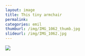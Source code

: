 ```yaml
---
layout: image
title: This tiny armchair
permalink: 
categories: emil
thumburl: /img/IMG_1062_thumb.jpg
slideurl: /img/IMG_1062.jpg
---
```


![](/img/IMG_1062.jpg)
